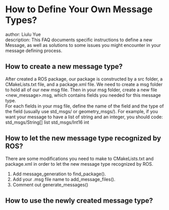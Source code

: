 # How to Define Your Own Message Types?
author: Liulu Yue <br />
description: This FAQ documents specific instructions to define a new Message, as well as solutions to some issues you might encounter in your message defining process.

## How to create a new message type?
After created a ROS package, our package is constructed by a src folder, a CMakeLists.txt file, and a package.xml file. We need to create a msg folder to hold all of our new msg file. Then in your msg folder, create a new file <new_message>.msg, which contains fields you needed for this message type. <br />
For each fields in your msg file, define the name of the field and the type of the field (usually use std_msgs/<Type> or geometry_msgs/<Type>).
  For example, if you want your message to have a list of string and an integer, you should code:
  std_msgs/String[] list
  std_msgs/Int16 int

## How to let the new message type recognized by ROS?
There are some modifications you need to make to CMakeLists.txt and package.xml in order to let the new message type recognized by ROS.
1. Add message_generation to find_package().
2. Add your .msg file name to add_message_files().
3. Comment out generate_messages()

## How to use the newly created message type?


